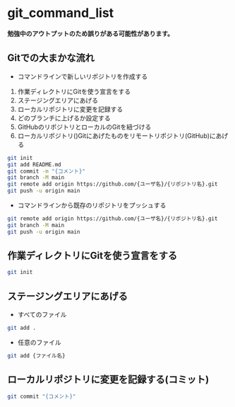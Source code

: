# git_command_list
**勉強中のアウトプットのため誤りがある可能性があります。**

## Gitでの大まかな流れ
- コマンドラインで新しいリポジトリを作成する
1. 作業ディレクトリにGitを使う宣言をする
2. ステージングエリアにあげる
3. ローカルリポジトリに変更を記録する
4. どのブランチに上げるか設定する
5. GitHubのリポジトリとローカルのGitを紐づける
6. ローカルリポジトリ()Gitにあげたものをリモートリポジトリ(GitHub)にあげる
```bash
git init
git add README.md
git commit -m "{コメント}"
git branch -M main
git remote add origin https://github.com/{ユーザ名}/{リポジトリ名}.git
git push -u origin main
```
- コマンドラインから既存のリポジトリをプッシュする
```bash
git remote add origin https://github.com/{ユーザ名}/{リポジトリ名}.git
git branch -M main
git push -u origin main
```

## 作業ディレクトリにGitを使う宣言をする
```bash
git init
```

## ステージングエリアにあげる
- すべてのファイル
```bash
git add .
```
- 任意のファイル
```bash
git add {ファイル名}
```

## ローカルリポジトリに変更を記録する(コミット)
```bash
git commit "{コメント}"
```
